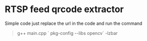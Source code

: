 # RTSP feed qrcode extractor

Simple code just replace the url in the code and run the command

> g++ main.cpp  \` pkg-config --libs opencv\` -lzbar
